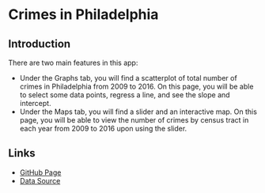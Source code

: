 # Crimes in Philadelphia

## Introduction

There are two main features in this app:
* Under the Graphs tab, you will find a scatterplot of total number of crimes in Philadelphia from 2009 to 2016. On this page, you will be able to select some data points, regress a line, and see the slope and intercept.
* Under the Maps tab, you will find a slider and an interactive map. On this page, you will be able to view the number of crimes by census tract in each year from 2009 to 2016 upon using the slider.

## Links

- [GitHub Page](https://www.generalmills.com/en/Brands/Cereals/cinnamon-toast-crunch)
- [Data Source](https://github.com/aaronxsu/Crimes-In-Philly/blob/master/js/crimesTract.js)
